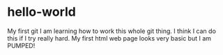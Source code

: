# hello-world
My first git
I am learning how to work this whole git thing. I think I can do this if I try really hard. My first html web page looks very basic but I am PUMPED!
